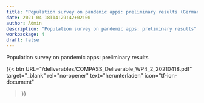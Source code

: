 ```yaml
---
title: "Population survey on pandemic apps: preliminary results (German)"
date: 2021-04-18T14:29:42+02:00
author: Admin
description: "Population survey on pandemic apps: preliminary results"
workpackage: 4
draft: false
---
```


Population survey on pandemic apps: preliminary results


{{< btn
        URL="/deliverables/COMPASS_Deliverable_WP4_2_20210418.pdf"
        target="_blank"
        rel="no-opener"
        text="herunterladen"
        icon="tf-ion-document"
>}}
